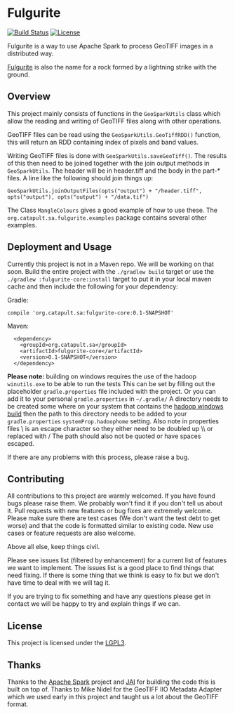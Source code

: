 # Fulgurite

[![Build Status](https://travis-ci.org/SatelliteApplicationsCatapult/fulgurite.svg?branch=master)](https://travis-ci.org/SatelliteApplicationsCatapult/fulgurite)
[![License](https://img.shields.io/badge/licence-LGPLv3-green.svg?style=flat)](https://github.com/SatelliteApplicationsCatapult/fulgurite/blob/master/LICENSE.txt)

Fulgurite is a way to use Apache Spark to process GeoTIFF images in a distributed way.

[Fulgurite](https://en.wikipedia.org/wiki/Fulgurite) is also the name for a rock formed by a lightning strike with the
ground.

## Overview

This project mainly consists of functions in the `GeoSparkUtils` class which allow the reading and writing of GeoTIFF
files along with other operations.

GeoTIFF files can be read using the `GeoSparkUtils.GeoTiffRDD()` function, this will return an RDD containing index of
pixels and band values.

Writing GeoTIFF files is done with `GeoSparkUtils.saveGeoTiff()`. The results of this then need to be joined together
with the join output methods in `GeoSparkUtils`. The header will be in header.tiff and the body in the part-* files. A 
line like the following should join things up:

```GeoSparkUtils.joinOutputFiles(opts("output") + "/header.tiff", opts("output"), opts("output") + "/data.tif")```

The Class `MangleColours` gives a good example of how to use these. The `org.catapult.sa.fulgurite.examples` package
contains several other examples.

## Deployment and Usage

Currently this project is not in a Maven repo. We will be working on that soon. Build the entire project with the
`./gradlew build` target or use the `./gradlew :fulgurite-core:install` target to put it in your local maven cache and 
then include the following for your dependency:

Gradle:
```
compile 'org.catapult.sa:fulgurite-core:0.1-SNAPSHOT'
```

Maven:
```
  <dependency>
    <groupId>org.catapult.sa</groupId>
    <artifactId>fulgurite-core</artifactId>
    <version>0.1-SNAPSHOT</version>
  </dependency>
```

**Please note:** building on windows requires the use of the hadoop `winutils.exe` to be able to run the tests This can 
be set by filling out the placeholder `gradle.properties` file included with the project. Or you can add it to your 
personal `gradle.properties` in `~/.gradle/` A directory needs to be created some where on your system 
that contains the [hadoop windows build](http://www.barik.net/archive/2015/01/19/172716/) then the path to this 
directory needs to be added to your `gradle.properties` `systemProp.hadoophome` setting. Also note in properties files \\
is an escape character so they either need to be doubled up \\\\ or replaced with / The path should also not be quoted
or have spaces escaped.

If there are any problems with this process, please raise a bug.

## Contributing
All contributions to this project are warmly welcomed. If you have found bugs please raise them. We probably won't find 
it if you don't tell us about it. Pull requests with new features or bug fixes are extremely welcome. Please make sure
there are test cases (We don't want the test debt to get worse) and that the code is formatted similar to existing code.
New use cases or feature requests are also welcome.

Above all else, keep things civil.

Please see issues list (filtered by enhancement) for a current list of features we want to implement. The issues list is
 a good place to find things that need fixing. If there is some thing that we think is easy to fix but we don't have 
 time to deal with we will tag it.

If you are trying to fix something and have any questions please get in contact we will be happy to try and explain 
things if we can.

## License
This project is licensed under the [LGPL3](https://github.com/SatelliteApplicationsCatapult/fulgurite/blob/master/LICENSE.txt).

## Thanks
Thanks to the [Apache Spark](https://github.com/apache/spark) project and [JAI](https://github.com/jai-imageio/jai-imageio-core) 
for building the code this is built on top of. Thanks to Mike Nidel for the GeoTIFF IIO Metadata Adapter which we used 
early in this project and taught us a lot about the GeoTIFF format.
